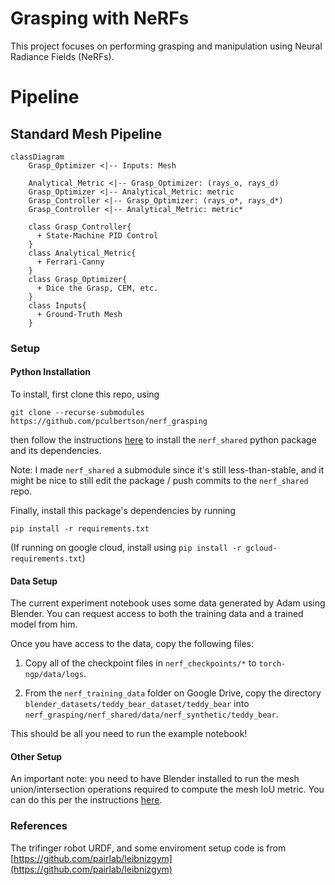 # Grasping with NeRFs

This project focuses on performing grasping and manipulation using
Neural Radiance Fields (NeRFs).

# Pipeline

## Standard Mesh Pipeline

```mermaid
classDiagram
    Grasp_Optimizer <|-- Inputs: Mesh
    
    Analytical_Metric <|-- Grasp_Optimizer: (rays_o, rays_d)
    Grasp_Optimizer <|-- Analytical_Metric: metric
    Grasp_Controller <|-- Grasp_Optimizer: (rays_o*, rays_d*)
    Grasp_Controller <|-- Analytical_Metric: metric*

    class Grasp_Controller{
      + State-Machine PID Control
    }
    class Analytical_Metric{
      + Ferrari-Canny
    }
    class Grasp_Optimizer{
      + Dice the Grasp, CEM, etc.
    }
    class Inputs{
      + Ground-Truth Mesh
    }
```

### Setup

#### Python Installation
To install, first clone this repo, using
```
git clone --recurse-submodules https://github.com/pculbertson/nerf_grasping
```
then follow the instructions [here](https://github.com/stanford-iprl-lab/nerf_shared/)
to install the `nerf_shared` python package and its dependencies.

Note: I made `nerf_shared` a submodule since it's still less-than-stable, and it
might be nice to still edit the package / push commits to the `nerf_shared` repo.

Finally, install this package's dependencies by running
```
pip install -r requirements.txt
```
(If running on google cloud, install using `pip install -r gcloud-requirements.txt`)

#### Data Setup

The current experiment notebook uses some data generated by Adam using Blender.
You can request access to both the training data and a trained model from him.

Once you have access to the data, copy the following files:

1. Copy all of the checkpoint files in `nerf_checkpoints/*` to `torch-ngp/data/logs`.

2. From the `nerf_training_data` folder on Google Drive, copy the directory
`blender_datasets/teddy_bear_dataset/teddy_bear` into
`nerf_grasping/nerf_shared/data/nerf_synthetic/teddy_bear`.

This should be all you need to run the example notebook!

#### Other Setup

An important note: you need to have Blender installed to run the mesh union/intersection
operations required to compute the mesh IoU metric. You can do this per the instructions [here](https://docs.blender.org/manual/en/latest/getting_started/installing/linux.html).

### References

The trifinger robot URDF, and some enviroment setup code is from [https://github.com/pairlab/leibnizgym](https://github.com/pairlab/leibnizgym)
